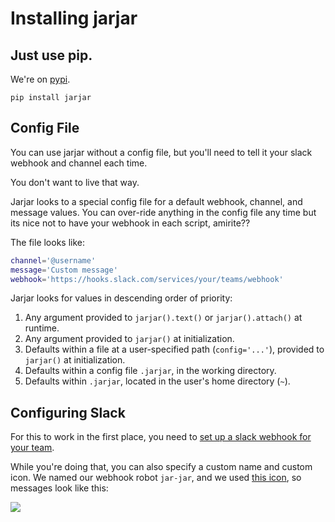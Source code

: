 # Installing jarjar

## Just use pip.

We're on [pypi](https://pypi.org/project/jarjar/).

```shell
pip install jarjar
```

## Config File

You can use jarjar without a config file, but you'll need to tell it your slack
webhook and channel each time.

You don't want to live that way.

Jarjar looks to a special config file for a default webhook, channel, and
message values. You can over-ride anything in the config file any time but its
nice not to have your webhook in each script, amirite??

The file looks like:

```sh
channel='@username'
message='Custom message'
webhook='https://hooks.slack.com/services/your/teams/webhook'
```

Jarjar looks for values in descending order of priority:

1. Any argument provided to `jarjar().text()` or `jarjar().attach()` at runtime.
2. Any argument provided to `jarjar()` at initialization.
3. Defaults within a file at a user-specified path (`config='...'`), provided to
   `jarjar()` at initialization.
4. Defaults within a config file ``.jarjar``, in the working directory.
5. Defaults within ``.jarjar``, located in the user's home directory (`~`).

## Configuring Slack

For this to work in the first place, you need to [set up a slack webhook for your team](https://api.slack.com/incoming-webhooks).

While you're doing that, you can also specify a custom name and custom icon. We named our webhook robot `jar-jar`, and we used [this icon](http://i.imgur.com/hTHrg6i.png), so messages look like this:

![](http://i.imgur.com/g9RG16j.png)
